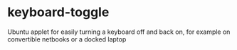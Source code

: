 # keyboard-toggle
Ubuntu applet for easily turning a keyboard off and back on, for example on convertible netbooks or a docked laptop
